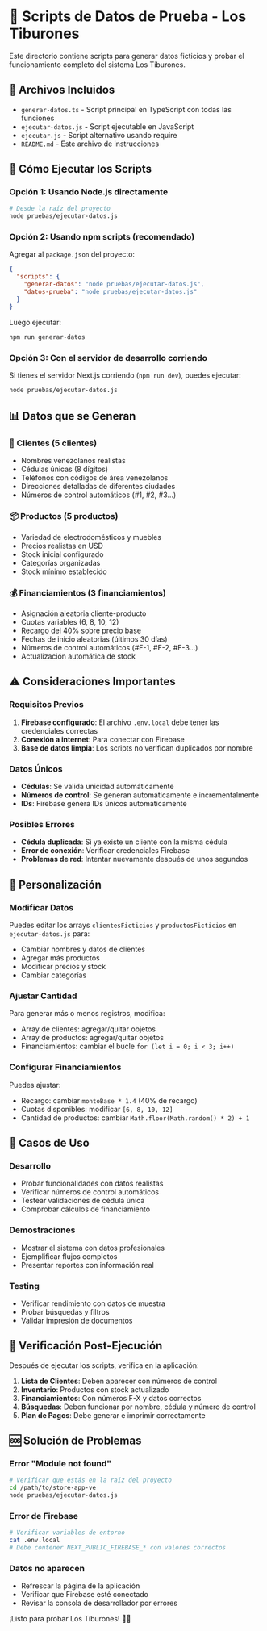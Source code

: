 # 🦈 Scripts de Datos de Prueba - Los Tiburones

Este directorio contiene scripts para generar datos ficticios y probar el funcionamiento completo del sistema Los Tiburones.

## 📁 Archivos Incluidos

- `generar-datos.ts` - Script principal en TypeScript con todas las funciones
- `ejecutar-datos.js` - Script ejecutable en JavaScript
- `ejecutar.js` - Script alternativo usando require
- `README.md` - Este archivo de instrucciones

## 🚀 Cómo Ejecutar los Scripts

### Opción 1: Usando Node.js directamente

```bash
# Desde la raíz del proyecto
node pruebas/ejecutar-datos.js
```

### Opción 2: Usando npm scripts (recomendado)

Agregar al `package.json` del proyecto:

```json
{
  "scripts": {
    "generar-datos": "node pruebas/ejecutar-datos.js",
    "datos-prueba": "node pruebas/ejecutar-datos.js"
  }
}
```

Luego ejecutar:

```bash
npm run generar-datos
```

### Opción 3: Con el servidor de desarrollo corriendo

Si tienes el servidor Next.js corriendo (`npm run dev`), puedes ejecutar:

```bash
node pruebas/ejecutar-datos.js
```

## 📊 Datos que se Generan

### 👥 Clientes (5 clientes)

- Nombres venezolanos realistas
- Cédulas únicas (8 dígitos)
- Teléfonos con códigos de área venezolanos
- Direcciones detalladas de diferentes ciudades
- Números de control automáticos (#1, #2, #3...)

### 📦 Productos (5 productos)

- Variedad de electrodomésticos y muebles
- Precios realistas en USD
- Stock inicial configurado
- Categorías organizadas
- Stock mínimo establecido

### 💰 Financiamientos (3 financiamientos)

- Asignación aleatoria cliente-producto
- Cuotas variables (6, 8, 10, 12)
- Recargo del 40% sobre precio base
- Fechas de inicio aleatorias (últimos 30 días)
- Números de control automáticos (#F-1, #F-2, #F-3...)
- Actualización automática de stock

## ⚠️ Consideraciones Importantes

### Requisitos Previos

1. **Firebase configurado**: El archivo `.env.local` debe tener las credenciales correctas
2. **Conexión a internet**: Para conectar con Firebase
3. **Base de datos limpia**: Los scripts no verifican duplicados por nombre

### Datos Únicos

- **Cédulas**: Se valida unicidad automáticamente
- **Números de control**: Se generan automáticamente e incrementalmente
- **IDs**: Firebase genera IDs únicos automáticamente

### Posibles Errores

- **Cédula duplicada**: Si ya existe un cliente con la misma cédula
- **Error de conexión**: Verificar credenciales Firebase
- **Problemas de red**: Intentar nuevamente después de unos segundos

## 🔧 Personalización

### Modificar Datos

Puedes editar los arrays `clientesFicticios` y `productosFicticios` en `ejecutar-datos.js` para:

- Cambiar nombres y datos de clientes
- Agregar más productos
- Modificar precios y stock
- Cambiar categorías

### Ajustar Cantidad

Para generar más o menos registros, modifica:

- Array de clientes: agregar/quitar objetos
- Array de productos: agregar/quitar objetos
- Financiamientos: cambiar el bucle `for (let i = 0; i < 3; i++)`

### Configurar Financiamientos

Puedes ajustar:

- Recargo: cambiar `montoBase * 1.4` (40% de recargo)
- Cuotas disponibles: modificar `[6, 8, 10, 12]`
- Cantidad de productos: cambiar `Math.floor(Math.random() * 2) + 1`

## 🎯 Casos de Uso

### Desarrollo

- Probar funcionalidades con datos realistas
- Verificar números de control automáticos
- Testear validaciones de cédula única
- Comprobar cálculos de financiamiento

### Demostraciones

- Mostrar el sistema con datos profesionales
- Ejemplificar flujos completos
- Presentar reportes con información real

### Testing

- Verificar rendimiento con datos de muestra
- Probar búsquedas y filtros
- Validar impresión de documentos

## 📱 Verificación Post-Ejecución

Después de ejecutar los scripts, verifica en la aplicación:

1. **Lista de Clientes**: Deben aparecer con números de control
2. **Inventario**: Productos con stock actualizado
3. **Financiamientos**: Con números F-X y datos correctos
4. **Búsquedas**: Deben funcionar por nombre, cédula y número de control
5. **Plan de Pagos**: Debe generar e imprimir correctamente

## 🆘 Solución de Problemas

### Error "Module not found"

```bash
# Verificar que estás en la raíz del proyecto
cd /path/to/store-app-ve
node pruebas/ejecutar-datos.js
```

### Error de Firebase

```bash
# Verificar variables de entorno
cat .env.local
# Debe contener NEXT_PUBLIC_FIREBASE_* con valores correctos
```

### Datos no aparecen

- Refrescar la página de la aplicación
- Verificar que Firebase esté conectado
- Revisar la consola de desarrollador por errores

¡Listo para probar Los Tiburones! 🦈✨
